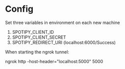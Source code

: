# Config

Set three variables in environment on each new machine
1. SPOTIPY\_CLIENT\_ID
2. SPOTIPY\_CLIENT\_SECRET
3. SPOTIPY\_REDIRECT\_URI (localhost:6000/Success)

When starting the ngrok tunnel:

ngrok http -host-header="localhost:5000" 5000

